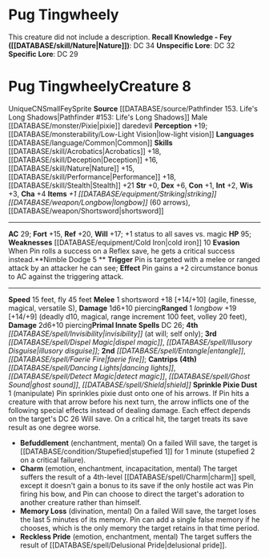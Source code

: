 ﻿---
ac: '29'
alignment: CN
charisma: '+4'
constitution: '+1'
creature_ability:
- Evasion
- Nimble Dodge
- Sprinkle Pixie Dust
dexterity: '+6'
fly_speed: '45'
fortitude: '+15'
hp: '95'
id: '2103'
intelligence: '+2'
land_speed: '15'
language:
- '[[DATABASE/language/Common|Common]]'
level: '8'
max_speed: '45'
name: Pug Tingwheely
perception: '+19'
rarity: Unique
reflex: '+20'
sense:
- '[[DATABASE/monsterability/Low-Light Vision|low-light vision]]'
size: Small
skill:
- '[[DATABASE/skill/Acrobatics|Acrobatics]] +18'
- '[[DATABASE/skill/Deception|Deception]] +16'
- '[[DATABASE/skill/Nature|Nature]] +15'
- '[[DATABASE/skill/Performance|Performance]] +18'
- '[[DATABASE/skill/Stealth|Stealth]] +21'
source: '[[DATABASE/source/Pathfinder 153. Life''s Long Shadows|Pathfinder #153: Life''s
  Long Shadows]]'
speed:
- 15 feet
- fly 45 feet
spell:
- '[[DATABASE/spell/Dancing Lights|Dancing Lights]]'
- '[[DATABASE/spell/Detect Magic|Detect Magic]]'
- '[[DATABASE/spell/Dispel Magic|Dispel Magic]]'
- '[[DATABASE/spell/Entangle|Entangle]]'
- '[[DATABASE/spell/Faerie Fire|FaerieFire]]'
- '[[DATABASE/spell/Ghost Sound|Ghost Sound]]'
- '[[DATABASE/spell/Illusory Disguise|Illusory Disguise]]'
- '[[DATABASE/spell/Invisibility|Invisibility]]'
- '[[DATABASE/spell/Shield|Shield]]'
strength: '+0'
strength_req: '0'
strongest_save:
- Reflex
trait:
- '[[DATABASE/trait/Fey|Fey]]'
- '[[DATABASE/trait/Sprite|Sprite]]'
- '[[DATABASE/trait/Unique|Unique]]'
type: Creature
vision: Low-light vision
weakest_save:
- Fortitude
weakness:
- '[[DATABASE/equipment/Cold Iron|cold iron]] 10'
will: '+17'
wisdom: '+3'

---
# Pug Tingwheely

This creature did not include a description.
**Recall Knowledge - Fey ([[DATABASE/skill/Nature|Nature]])**: DC 34
**Unspecific Lore**: DC 32
**Specific Lore**: DC 29

# Pug Tingwheely<span class="item-type">Creature 8</span>

<span class="trait-unique item-trait">Unique</span><span class="trait-alignment item-trait">CN</span><span class="trait-size item-trait">Small</span><span class="item-trait">Fey</span><span class="item-trait">Sprite</span>
**Source** [[DATABASE/source/Pathfinder 153. Life's Long Shadows|Pathfinder #153: Life's Long Shadows]]
Male [[DATABASE/monster/Pixie|pixie]] daredevil 
**Perception** +19; [[DATABASE/monsterability/Low-Light Vision|low-light vision]]
**Languages** [[DATABASE/language/Common|Common]]
**Skills** [[DATABASE/skill/Acrobatics|Acrobatics]] +18, [[DATABASE/skill/Deception|Deception]] +16, [[DATABASE/skill/Nature|Nature]] +15, [[DATABASE/skill/Performance|Performance]] +18, [[DATABASE/skill/Stealth|Stealth]] +21
**Str** +0, **Dex** +6, **Con** +1, **Int** +2, **Wis** +3, **Cha** +4
**Items** _+1 [[DATABASE/equipment/Striking|striking]] [[DATABASE/weapon/Longbow|longbow]]_ (60 arrows), [[DATABASE/weapon/Shortsword|shortsword]]

---
**AC** 29; **Fort** +15, **Ref** +20, **Will** +17; +1 status to all saves vs. magic
**HP** 95; **Weaknesses** [[DATABASE/equipment/Cold Iron|cold iron]] 10
<span class="in-box-ability">**Evasion** When Pin rolls a success on a Reflex save, he gets a critical success instead.</span><span class="in-box-ability">**Nimble Dodge <span class="action-icon">5</span> ** **Trigger** Pin is targeted with a melee or ranged attack by an attacker he can see; **Effect** Pin gains a +2 circumstance bonus to AC against the triggering attack.</span>

---
**Speed** 15 feet, fly 45 feet
<span class="in-box-ability">**Melee** <span class="action-icon">1</span> shortsword +18 [+14/+10] (agile, finesse, magical, versatile S), **Damage** 1d6+10 piercing</span><span class="in-box-ability">**Ranged** <span class="action-icon">1</span> _longbow_ +19 [+14/+9] (deadly d10, magical, range increment 100 feet, volley 20 feet), **Damage** 2d6+10 piercing</span>**Primal Innate Spells** DC 26; **4th** _[[DATABASE/spell/Invisibility|invisibility]]_ (at will; self only); **3rd** _[[DATABASE/spell/Dispel Magic|dispel magic]]_, _[[DATABASE/spell/Illusory Disguise|illusory disguise]]_; **2nd** _[[DATABASE/spell/Entangle|entangle]]_, _[[DATABASE/spell/Faerie Fire|faerie fire]]_; **Cantrips** **(4th)** _[[DATABASE/spell/Dancing Lights|dancing lights]]_, _[[DATABASE/spell/Detect Magic|detect magic]]_, _[[DATABASE/spell/Ghost Sound|ghost sound]]_, _[[DATABASE/spell/Shield|shield]]_
<span class="in-box-ability">**Sprinkle Pixie Dust** <span class="action-icon">1</span> (manipulate) Pin sprinkles pixie dust onto one of his arrows. If Pin hits a creature with that arrow before his next turn, the arrow inflicts one of the following special effects instead of dealing damage. Each effect depends on the target's DC 26 Will save. On a critical hit, the target treats its save result as one degree worse.

* **Befuddlement** (enchantment, mental) On a failed Will save, the target is [[DATABASE/condition/Stupefied|stupefied 1]] for 1 minute (stupefied 2 on a critical failure).
* **Charm** (emotion, enchantment, incapacitation, mental) The target suffers the result of a 4th-level [[DATABASE/spell/Charm|charm]] spell, except it doesn't gain a bonus to its save if the only hostile act was Pin firing his bow, and Pin can choose to direct the target's adoration to another creature rather than himself.
* **Memory Loss** (divination, mental) On a failed Will save, the target loses the last 5 minutes of its memory. Pin can add a single false memory if he chooses, which is the only memory the target retains in that time period.
* **Reckless Pride** (emotion, enchantment, mental) The target suffers the result of [[DATABASE/spell/Delusional Pride|delusional pride]].

</span>